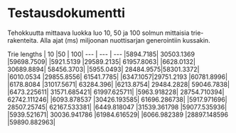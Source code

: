 # Testausdokumentti

Tehokkuutta mittaava luokka luo 10, 50 ja 100 solmun mittaisia trie-rakenteita. Alla ajat (ms) miljoonan nuottisarjan generointiin kussakin.

Trie lengths
| 10 |50  | 100|
--- | --- | ---
|5894.7185|	30503.1369	|59698.7509|
|5921.5139	|29589.2135|	61957.8063|
|6628.0132|	30689.8894|	58456.3703|
|5955.0493|	28484.9575|58301.3372|
|6010.0534	|29855.8556|	61541.7785|
|6347.1057|29751.2193	|60781.8996|
|6178.8084	|31017.5671|	63284.396|
|6213.8754|	29484.2828|	59046.7838|
|6473.225611|	31571.685421|	61997.625711|
|5963.918228|	28754.710394|	62742.111246|
|6093.878537	|30426.193585|	61696.286738|
|5917.971696|	28507.25745|	62167.533381|
|6449.818047	|31539.361798	|59077.535936|
|5939.521671|	30036.941786	|61984.616529|
|6066.982389	|28897.148596	|59890.882963|

